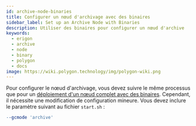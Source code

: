 ```yaml
---
id: archive-node-binaries
title: Configurer un nœud d'archivage avec des binaires
sidebar_label: Set up an Archive Node with Binaries
description: Utiliser des binaires pour configurer un nœud d'archive
keywords:
  - erigon
  - archive
  - node
  - binary
  - polygon
  - docs
image: https://wiki.polygon.technology/img/polygon-wiki.png
---
```


Pour configurer le nœud d'archivage, vous devez suivre le même processus que pour un [<ins>déploiement d'un nœud complet avec des binaires</ins>](/docs/develop/network-details/full-node-binaries). Cependant, il nécessite une modification de configuration mineure. Vous devez inclure le paramètre suivant au fichier `start.sh` :

```makefile
--gcmode 'archive'
```
